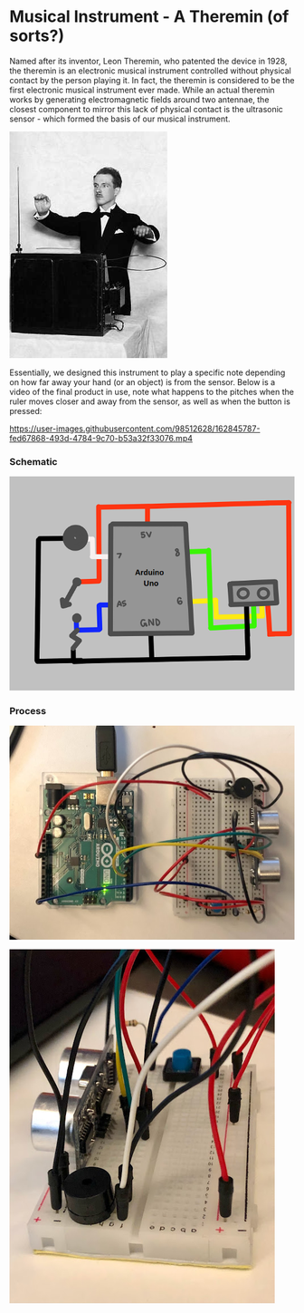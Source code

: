 # Musical Instrument - A Theremin (of sorts?)

Named after its inventor, Leon Theremin, who patented the device in 1928, the theremin is an electronic musical instrument controlled without physical contact by the person playing it. In fact, the theremin is considered to be the first electronic musical instrument ever made. While an actual theremin works by generating electromagnetic fields around two antennae, the closest component to mirror this lack of physical contact is the ultrasonic sensor - which formed the basis of our musical instrument.

![theremin](https://github.com/l-mccarthy/IntroToIM/blob/main/April12/Media/theremin.jpg)

Essentially, we designed this instrument to play a specific note depending on how far away your hand (or an object) is from the sensor. Below is a video of the final product in use, note what happens to the pitches when the ruler moves closer and away from the sensor, as well as when the button is pressed:

https://user-images.githubusercontent.com/98512628/162845787-fed67868-493d-4784-9c70-b53a32f33076.mp4

### Schematic

![schematic](https://github.com/l-mccarthy/IntroToIM/blob/main/April12/Media/schematic.png)

### Process

![circuit1](https://github.com/l-mccarthy/IntroToIM/blob/main/April12/Media/circuit1.jpg)

![circuit2](https://github.com/l-mccarthy/IntroToIM/blob/main/April12/Media/circuit2.jpg)
